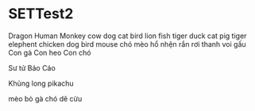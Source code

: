 # SETTest2
Dragon
Human
Monkey
cow
dog
cat
bird
lion
fish
tiger
duck
cat
pig
tiger
elephent
chicken
dog
bird
mouse
chó
mèo 
hổ
nhện
rắn
rơi
thanh
voi
gấu
Con gà
Con heo
Con chó

Sư tử
Báo
Cáo

Khủng long 
pikachu

mèo
bò 
gà
chó
dê
cừu
